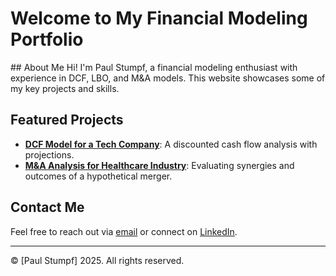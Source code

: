 # Welcome to My Financial Modeling Portfolio
<link rel="stylesheet" href="styles.css">
## About Me
Hi! I'm Paul Stumpf, a financial modeling enthusiast with experience in DCF, LBO, and M&A models. This website showcases some of my key projects and skills.

## Featured Projects
- [**DCF Model for a Tech Company**](projects/project1.md): A discounted cash flow analysis with projections.
- [**M&A Analysis for Healthcare Industry**](projects/project2.md): Evaluating synergies and outcomes of a hypothetical merger.

## Contact Me
Feel free to reach out via [email](mailto:pstumpf.ct@gmail.com) or connect on [LinkedIn](https://linkedin.com/in/paul-f-stumpf).

---

© [Paul Stumpf] 2025. All rights reserved.
